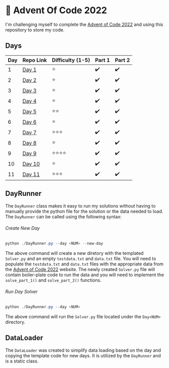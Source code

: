 # 🎄 Advent Of Code 2022
I'm challenging myself to complete the [Advent of Code 2022](https://adventofcode.com/2022) and using this repository to store my code.

## Days
| Day | Repo Link                                                                   | Difficulty (1-5) | Part 1 | Part 2 |
|-----|-----------------------------------------------------------------------------|------------------|--------|--------|
| 1   | [Day 1](https://github.com/benjamin-lawson/AdventOfCode2022/tree/main/Day1) | ⭐              | ✔️      | ✔️      |
| 2   | [Day 2](https://github.com/benjamin-lawson/AdventOfCode2022/tree/main/Day2) | ⭐              | ✔️      | ✔️      |
| 3   | [Day 3](https://github.com/benjamin-lawson/AdventOfCode2022/tree/main/Day3) | ⭐              | ✔️      | ✔️      |
| 4   | [Day 4](https://github.com/benjamin-lawson/AdventOfCode2022/tree/main/Day4) | ⭐              | ✔️      | ✔️      |
| 5   | [Day 5](https://github.com/benjamin-lawson/AdventOfCode2022/tree/main/Day5) | ⭐⭐            | ✔️      | ✔️      |
| 6   | [Day 6](https://github.com/benjamin-lawson/AdventOfCode2022/tree/main/Day6) | ⭐              | ✔️      | ✔️      |
| 7   | [Day 7](https://github.com/benjamin-lawson/AdventOfCode2022/tree/main/Day7) | ⭐⭐⭐         | ✔️      | ✔️      |
| 8   | [Day 8](https://github.com/benjamin-lawson/AdventOfCode2022/tree/main/Day8) | ⭐              | ✔️      | ✔️      |
| 9   | [Day 9](https://github.com/benjamin-lawson/AdventOfCode2022/tree/main/Day9) | ⭐⭐⭐⭐       | ✔️      | ✔️      |
| 10   | [Day 10](https://github.com/benjamin-lawson/AdventOfCode2022/tree/main/Day10) | ⭐           | ✔️      | ✔️      |
| 11   | [Day 11](https://github.com/benjamin-lawson/AdventOfCode2022/tree/main/Day11) | ⭐⭐⭐          | ✔️      | ✔️      |

## DayRunner
The `DayRunner` class makes it easy to run my solutions without having to manually provide the python file for the solution or the data needed to load. The `DayRunner` can be called using the following syntax:

###### Create New Day
```powershell
python ./DayRunner.py --day <NUM> --new-day
```

The above command will create a new diretory with the templated `Solver.py` and an empty `testdata.txt` and `data.txt` file. You will need to populate the `testdata.txt` and `data.txt` files with the appropriate data from the [Advent of Code 2022](https://adventofcode.com/2022) website. The newly created `Solver.py` file will contain boiler-plate code to run the data and you will need to implement the `solve_part_1()` and `solve_part_2()` functions.

###### Run Day Solver
```powershell
python ./DayRunner.py --day <NUM>
```

The above command will run the `Solver.py` file located under the `Day<NUM>` directory.

## DataLoader
The `DataLoader` was created to simplify data loading based on the day and copying the template code for new days. It is utilized by the `DayRunner` and is a static class.
